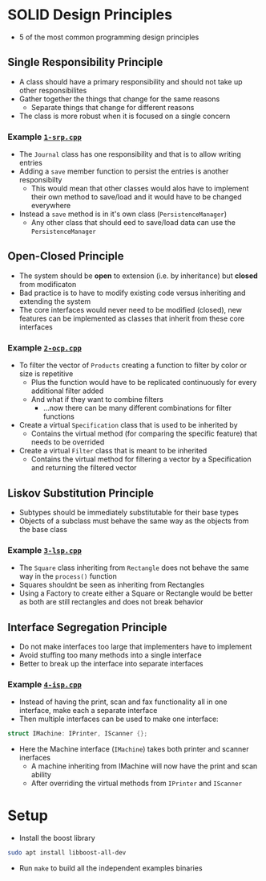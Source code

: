 # SOLID Design Principles
- 5 of the most common programming design principles

## **S**ingle Responsibility Principle
- A class should have a primary responsibility and should not take up other responsibilites
- Gather together the things that change for the same reasons
  - Separate things that change for different reasons
- The class is more robust when it is focused on a single concern

### Example [`1-srp.cpp`](1-srp.cpp)
- The `Journal` class has one responsibility and that is to allow writing entries
- Adding a `save` member function to persist the entries is another responsibilty
    - This would mean that other classes would alos have to implement their own method to save/load and it would have to be changed everywhere
- Instead a `save` method is in it's own class (`PersistenceManager`)
    - Any other class that should eed to save/load data can use the `PersistenceManager`

## **O**pen-Closed Principle
- The system should be **open** to extension (i.e. by inheritance) but **closed** from modificaton
- Bad practice is to have to modify existing code versus inheriting and extending the system
- The core interfaces would never need to be modified (closed), new features can be implemented as classes that inherit from these core interfaces

### Example [`2-ocp.cpp`](2-ocp.cpp)
- To filter the vector of `Products` creating a function to filter by color or size is repetitive
  - Plus the function would have to be replicated continuously for every additional filter added
  - And what if they want to combine filters
    - ...now there can be many different combinations for filter functions
- Create a virtual `Specification` class that is used to be inherited by
  - Contains the virtual method (for comparing the specific feature) that needs to be overrided
- Create a virtual `Filter` class that is meant to be inherited
  - Contains the virtual method for filtering a vector by a Specification and returning the filtered vector


## **L**iskov Substitution Principle
- Subtypes should be immediately substitutable for their base types
- Objects of a subclass must behave the same way as the objects from the base class

### Example [`3-lsp.cpp`](3-lsp.cpp)
- The `Square` class inheriting from `Rectangle` does not behave the same way in the `process()` function
- Squares shouldnt be seen as inheriting from Rectangles
- Using a Factory to create either a Square or Rectangle would be better as both are still rectangles and does not break behavior

## **I**nterface Segregation Principle
- Do not make interfaces too large that implementers have to implement
- Avoid stuffing too many methods into a single interface
- Better to break up the interface into separate interfaces

### Example [`4-isp.cpp`](4-isp.cpp)
- Instead of having the print, scan and fax functionality all in one interface, make each a separate interface
- Then multiple interfaces can be used to make one interface:
```cpp
struct IMachine: IPrinter, IScanner {};
```
- Here the Machine interface (`IMachine`) takes both printer and scanner inerfaces
  - A machine inheriting from IMachine will now have the print and scan ability
  - After overriding the virtual methods from `IPrinter` and `IScanner`

# Setup
- Install the boost library
```bash
sudo apt install libboost-all-dev
```

- Run `make` to build all the independent examples binaries